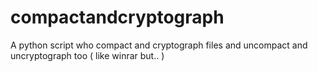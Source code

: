 # compactandcryptograph
A python script who compact and cryptograph files and uncompact and uncryptograph too ( like winrar but.. )
